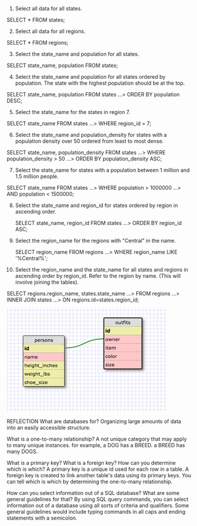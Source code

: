 1. Select all data for all states.

  SELECT * FROM states;

2. Select all data for all regions.

  SELECT * FROM regions;

3. Select the state_name and population for all states.

  SELECT state_name, population FROM states;

4. Select the state_name and population for all states ordered by
population. The state with the highest population should be at the top.

  SELECT state_name, population FROM states
  ...> ORDER BY population DESC;

5. Select the state_name for the states in region 7.

  SELECT state_name FROM states
  ...> WHERE region_id = 7;

6. Select the state_name and population_density for states with a
population density over 50 ordered from least to most dense.

  SELECT state_name, population_density FROM states
  ...> WHERE population_density > 50
  ...> ORDER BY population_density ASC;

7. Select the state_name for states with a population between 1 million
and 1.5 million people.

  SELECT state_name FROM states
  ...> WHERE population > 1000000
  ...> AND population < 1500000;

8. Select the state_name and region_id for states ordered by region in ascending order.

   SELECT state_name, region_id FROM states
   ...> ORDER BY region_id ASC;

9. Select the region_name for the regions with "Central" in the name.

   SELECT region_name FROM regions
   ...> WHERE region_name LIKE '%Central%';

10. Select the region_name and the state_name for all states and
regions in ascending order by region_id. Refer to the region by name.
(This will involve joining the tables).

   SELECT regions.region_name, states.state_name
   ...> FROM regions
   ...> INNER JOIN states
   ...> ON regions.id=states.region_id;

   ![wardrobe schema](https://raw.githubusercontent.com/mrYakamoto/phase-0/master/week-8/database-intro/wardrobe_schema.png)


REFLECTION
What are databases for?
Organizing large amounts of data into an easily accessible structure.

What is a one-to-many relationship?
A not unique category that may apply to many unique instances.
for example, a DOG has a BREED. a BREED has many DOGS.

What is a primary key? What is a foreign key? How can you determine
 which is which?
A primary key is a unique id used for each row in a table. A foreign
key is created to link another table's data using its primary keys.
You can tell which is which by determining the one-to-many
relationship.

How can you select information out of a SQL database? What are some
 general guidelines for that?
 By using SQL query commands, you can select information out of a
 database using all sorts of criteria and qualifiers. Some general
 guidelines would include typing commands in all caps and ending
 statements with a semicolon.
